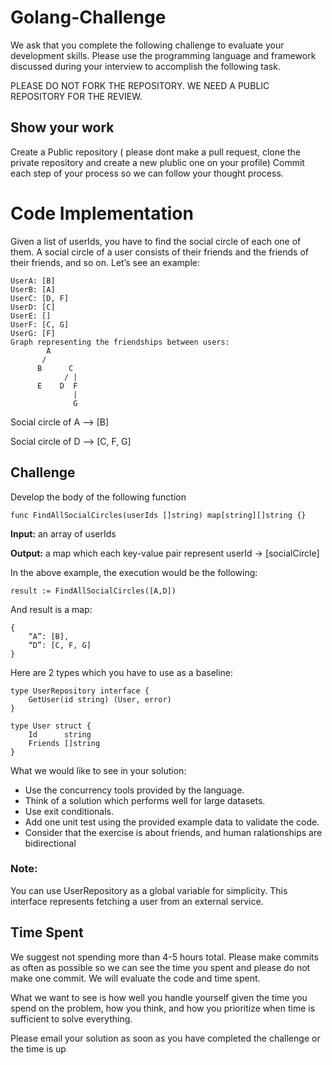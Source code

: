 # Golang-Challenge

We ask that you complete the following challenge to evaluate your development skills. Please use the programming language and framework discussed during your interview to accomplish the following task.

PLEASE DO NOT FORK THE REPOSITORY. WE NEED A PUBLIC REPOSITORY FOR THE REVIEW.

## Show your work

Create a Public repository ( please dont make a pull request, clone the private repository and create a new plublic one on your profile)
Commit each step of your process so we can follow your thought process.

# Code Implementation

Given a list of userIds, you have to find the social circle of each one of them. A social circle of a user consists of their friends and the friends of their friends, and so on. Let’s see an example:

    UserA: [B]
    UserB: [A]
    UserC: [D, F]
    UserD: [C]
    UserE: []
    UserF: [C, G]
    UserG: [F]
    Graph representing the friendships between users:
            A
           /
          B      C
                / |
          E    D  F
                  |    
                  G


Social circle of A --> [B]

Social circle of D --> [C, F, G]

## Challenge
Develop the body of the following function

    func FindAllSocialCircles(userIds []string) map[string][]string {}

**Input:** an array of userIds

**Output:** a map which each key-value pair represent userId -> [socialCircle]

In the above example, the execution would be the following:

    result := FindAllSocialCircles([A,D])

And result is a map:

    {
        “A”: [B],
        “D”: [C, F, G]
    }

Here are 2 types which you have to use as a baseline:

    type UserRepository interface {
        GetUser(id string) (User, error)
    }

    type User struct {
        Id  	string
        Friends []string
    }

What we would like to see in your solution:

* Use the concurrency tools provided by the language.
* Think of a solution which performs well for large datasets.
* Use exit conditionals.
* Add one unit test using the provided example data to validate the code.
* Consider that the exercise is about friends, and human ralationships are bidirectional

### Note:
You can use UserRepository as a global variable for simplicity. This interface represents fetching a user from an external service.

## Time Spent
We suggest not spending more than 4-5 hours total. Please make commits as often as possible so we can see the time you spent and please do not make one commit. We will evaluate the code and time spent.

What we want to see is how well you handle yourself given the time you spend on the problem, how you think, and how you prioritize when time is sufficient to solve everything.

Please email your solution as soon as you have completed the challenge or the time is up

